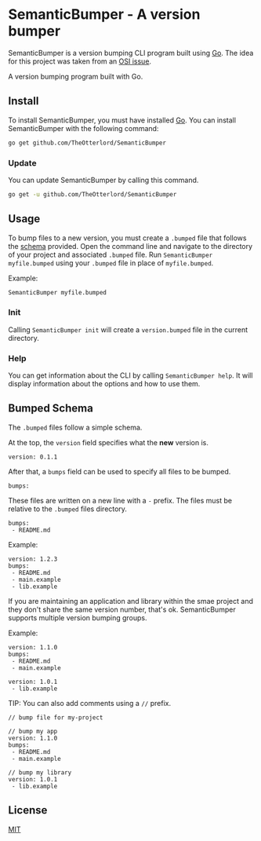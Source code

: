 # SemanticBumper - A version bumper

SemanticBumper is a version bumping CLI program built using [Go](https://golang.org).
The idea for this project was taken from an [OSI issue](https://github.com/open-source-ideas/open-source-ideas/issues/239).

A version bumping program built with Go.


## Install

To install SemanticBumper, you must have installed [Go](https://golang.org).
You can install SemanticBumper with the following command:

```bash
go get github.com/TheOtterlord/SemanticBumper
```


### Update

You can update SemanticBumper by calling this command.

```bash
go get -u github.com/TheOtterlord/SemanticBumper
```


## Usage

To bump files to a new version, you must create a `.bumped` file that follows the [schema](#bumped-schema) provided.
Open the command line and navigate to the directory of your project and associated `.bumped` file.
Run `SemanticBumper myfile.bumped` using your `.bumped` file in place of `myfile.bumped`. 

Example:

```bash
SemanticBumper myfile.bumped
```


### Init

Calling `SemanticBumper init` will create a `version.bumped` file in the current directory.


### Help

You can get information about the CLI by calling `SemanticBumper help`.
It will display information about the options and how to use them.


## Bumped Schema

The `.bumped` files follow a simple schema.

At the top, the `version` field specifies what the **new** version is.

```bumped
version: 0.1.1
```

After that, a `bumps` field can be used to specify all files to be bumped.

```bumped
bumps:
```

These files are written on a new line with a `-` prefix. The files must be relative to the `.bumped` files directory.

```bumped
bumps:
 - README.md
```

Example:

```bumped
version: 1.2.3
bumps:
 - README.md
 - main.example
 - lib.example
```

If you are maintaining an application and library within the smae project and they don't share the same version number, that's ok. 
SemanticBumper supports multiple version bumping groups. 

Example: 

```bumped
version: 1.1.0
bumps: 
 - README.md
 - main.example

version: 1.0.1
 - lib.example
```

TIP: You can also add comments using a `//` prefix.

```bumped
// bump file for my-project

// bump my app
version: 1.1.0
bumps: 
 - README.md
 - main.example

// bump my library
version: 1.0.1
 - lib.example
```


## License

[MIT](https://choosealicense.com/licenses/mit/)
